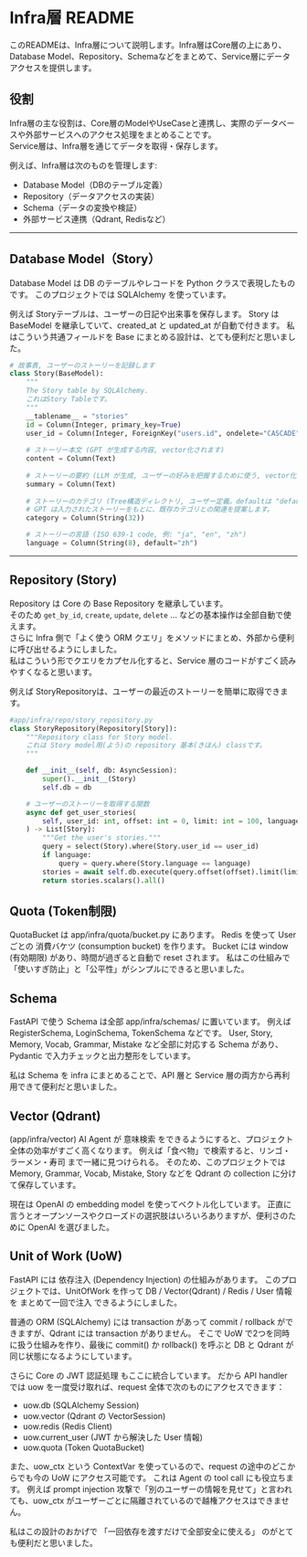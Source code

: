 # Infra層 README

このREADMEは、Infra層について説明します。Infra層はCore層の上にあり、Database Model、Repository、Schemaなどをまとめて、Service層にデータアクセスを提供します。


## 役割

Infra層の主な役割は、Core層のModelやUseCaseと連携し、実際のデータベースや外部サービスへのアクセス処理をまとめることです。  
Service層は、Infra層を通じてデータを取得・保存します。

例えば、Infra層は次のものを管理します:
- Database Model（DBのテーブル定義）
- Repository（データアクセスの実装）
- Schema（データの変換や検証）
- 外部サービス連携（Qdrant, Redisなど）

---

## Database Model（Story）

Database Model は DB のテーブルやレコードを Python クラスで表現したものです。
このプロジェクトでは SQLAlchemy を使っています。

例えば Storyテーブルは、ユーザーの日記や出来事を保存します。
Story は BaseModel を継承していて、created_at と updated_at が自動で付きます。
私はこういう共通フィールドを Base にまとめる設計は、とても便利だと思いました。

```python
# 故事表, ユーザーのストーリーを記録します
class Story(BaseModel):
    """
    The Story table by SQLAlchemy.
    これはStory Tableです。
    """
    __tablename__ = "stories"
    id = Column(Integer, primary_key=True)
    user_id = Column(Integer, ForeignKey("users.id", ondelete="CASCADE"))
    
    # ストーリー本文 (GPT が生成する内容, vector化されます)
    content = Column(Text)
    
    # ストーリーの要約 (LLM が生成, ユーザーの好みを把握するために使う, vector化されます)
    summary = Column(Text)
    
    # ストーリーのカテゴリ (Tree構造ディレクトリ, ユーザー定義。defaultは "default")
    # GPT は入力されたストーリーをもとに、既存カテゴリとの関連を提案します。
    category = Column(String(32))

    # ストーリーの言語 (ISO 639-1 code, 例: "ja", "en", "zh")
    language = Column(String(8), default="zh")
```

---

## Repository (Story)

Repository は Core の Base Repository を継承しています。  
そのため `get_by_id`, `create`, `update`, `delete` ... などの基本操作は全部自動で使えます。  
さらに Infra 側で「よく使う ORM クエリ」をメソッドにまとめ、外部から便利に呼び出せるようにしました。  
私はこういう形でクエリをカプセル化すると、Service 層のコードがすごく読みやすくなると思います。

例えば StoryRepositoryは、ユーザーの最近のストーリーを簡単に取得できます。
```python
#app/infra/repo/story_repository.py
class StoryRepository(Repository[Story]):
    """Repository class for Story model.
    これは Story model用(よう)の repository 基本(きほん) classです。
    """

    def __init__(self, db: AsyncSession):
        super().__init__(Story)
        self.db = db 

    # ユーザーのストーリーを取得する関数
    async def get_user_stories(
        self, user_id: int, offset: int = 0, limit: int = 100, language: str | None = None
    ) -> List[Story]:
        """Get the user's stories."""
        query = select(Story).where(Story.user_id == user_id)
        if language:
            query = query.where(Story.language == language)
        stories = await self.db.execute(query.offset(offset).limit(limit))
        return stories.scalars().all()
```

## Quota (Token制限)

QuotaBucket は app/infra/quota/bucket.py にあります。
Redis を使って User ごとの 消費バケツ (consumption bucket) を作ります。
Bucket には window (有効期限) があり、時間が過ぎると自動で reset されます。
私はこの仕組みで「使いすぎ防止」と「公平性」がシンプルにできると思いました。


## Schema

FastAPI で使う Schema は全部 app/infra/schemas/ に置いています。
例えば RegisterSchema, LoginSchema, TokenSchema などです。
User, Story, Memory, Vocab, Grammar, Mistake など全部に対応する Schema があり、
Pydantic で入力チェックと出力整形をしています。

私は Schema を infra にまとめることで、API 層と Service 層の両方から再利用できて便利だと思いました。

## Vector (Qdrant)
(app/infra/vector)
AI Agent が 意味検索 をできるようにすると、プロジェクト全体の効率がすごく高くなります。
例えば「食べ物」で検索すると、リンゴ・ラーメン・寿司 まで一緒に見つけられる。
そのため、このプロジェクトでは Memory, Grammar, Vocab, Mistake, Story などを Qdrant の collection に分けて保存しています。

現在は OpenAI の embedding model を使ってベクトル化しています。
正直に言うとオープンソースやクローズドの選択肢はいろいろありますが、便利さのために OpenAI を選びました。


## Unit of Work (UoW)

FastAPI には 依存注入 (Dependency Injection) の仕組みがあります。
このプロジェクトでは、UnitOfWork を作って DB / Vector(Qdrant) / Redis / User 情報 を まとめて一回で注入 できるようにしました。

普通の ORM (SQLAlchemy) には transaction があって commit / rollback ができますが、Qdrant には transaction がありません。
そこで UoW で2つを同時に扱う仕組みを作り、最後に commit() か rollback() を呼ぶと DB と Qdrant が同じ状態になるようにしています。

さらに Core の JWT 認証処理 もここに統合しています。
だから API handler では uow を一度受け取れば、request 全体で次のものにアクセスできます：
- uow.db (SQLAlchemy Session)
- uow.vector (Qdrant の VectorSession)
- uow.redis (Redis Client)
- uow.current_user (JWT から解決した User 情報)
- uow.quota (Token QuotaBucket)

また、uow_ctx という ContextVar を使っているので、request の途中のどこからでも今の UoW にアクセス可能です。
これは Agent の tool call にも役立ちます。
例えば prompt injection 攻撃で「別のユーザーの情報を見せて」と言われても、uow_ctx がユーザーごとに隔離されているので越権アクセスはできません。

私はこの設計のおかげで 「一回依存を渡すだけで全部安全に使える」 のがとても便利だと思いました。